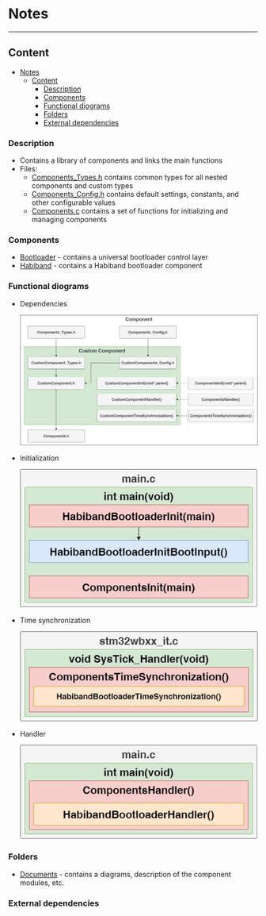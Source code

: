 # Notes
___
## Content
- [Notes](#notes)
  - [Content](#content)
    - [Description](#description)
    - [Components](#components)
    - [Functional diograms](#functional-diograms)
    - [Folders](#folders)
    - [External dependencies](#external-dependencies)

### Description
- Contains a library of components and links the main functions
- Files:
  - [Components_Types.h](Components_Types.h) contains common types for all nested components and custom types
  - [Components_Config.h](Components_Config.h) contains default settings, constants, and other configurable values
  - [Components.c](Components.c) contains a set of functions for initializing and managing components

### Components
- [Bootloader](Bootloader) - contains a universal bootloader control layer
- [Habiband](Habiband) - contains a Habiband bootloader component

### Functional diograms
- Dependencies

  ![Dependencies](Documents/functional_diagram-Dependencies.jpg)

- Initialization

  ![Initialization](Documents/functional_diagram-Initialization.jpg)

- Time synchronization

  ![Time synchronization](Documents/functional_diagram-TimeSynchronization.jpg)

- Handler

  ![Handler](Documents/functional_diagram-Handler.jpg)

### Folders
- [Documents](Documents) - contains a diagrams, description of the component modules, etc.

### External dependencies
